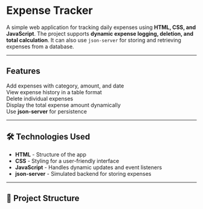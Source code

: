#  Expense Tracker  

A simple web application for tracking daily expenses using **HTML, CSS, and JavaScript**. The project supports **dynamic expense logging, deletion, and total calculation**. It can also use `json-server` for storing and retrieving expenses from a database.

---

##  Features
 Add expenses with category, amount, and date  
 View expense history in a table format  
 Delete individual expenses  
 Display the total expense amount dynamically  
Use  **json-server** for persistence  

---

## 🛠 Technologies Used
- **HTML** - Structure of the app  
- **CSS** - Styling for a user-friendly interface  
- **JavaScript** - Handles dynamic updates and event listeners  
- **json-server** - Simulated backend for storing expenses  

---

## 📂 Project Structure
